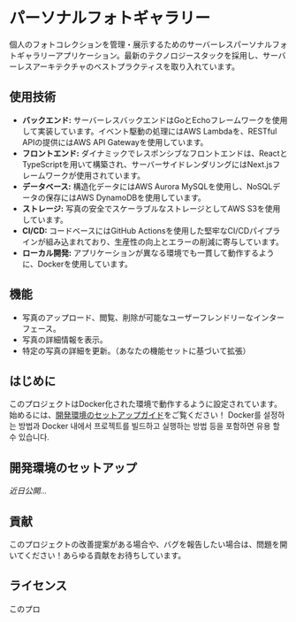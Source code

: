 # パーソナルフォトギャラリー

個人のフォトコレクションを管理・展示するためのサーバーレスパーソナルフォトギャラリーアプリケーション。最新のテクノロジースタックを採用し、サーバーレスアーキテクチャのベストプラクティスを取り入れています。

## 使用技術

- **バックエンド:** サーバーレスバックエンドはGoとEchoフレームワークを使用して実装しています。イベント駆動の処理にはAWS Lambdaを、RESTful APIの提供にはAWS API Gatewayを使用しています。
- **フロントエンド:** ダイナミックでレスポンシブなフロントエンドは、ReactとTypeScriptを用いて構築され、サーバーサイドレンダリングにはNext.jsフレームワークが使用されています。
- **データベース:** 構造化データにはAWS Aurora MySQLを使用し、NoSQLデータの保存にはAWS DynamoDBを使用しています。
- **ストレージ:** 写真の安全でスケーラブルなストレージとしてAWS S3を使用しています。
- **CI/CD:** コードベースにはGitHub Actionsを使用した堅牢なCI/CDパイプラインが組み込まれており、生産性の向上とエラーの削減に寄与しています。
- **ローカル開発:** アプリケーションが異なる環境でも一貫して動作するように、Dockerを使用しています。

## 機能

- 写真のアップロード、閲覧、削除が可能なユーザーフレンドリーなインターフェース。
- 写真の詳細情報を表示。
- 特定の写真の詳細を更新。（あなたの機能セットに基づいて拡張）

## はじめに

このプロジェクトはDocker化された環境で動作するように設定されています。始めるには、[開発環境のセットアップガイド](#開発環境のセットアップ)をご覧ください！
Docker를 설정하는 방법과 Docker 내에서 프로젝트를 빌드하고 실행하는 방법 등을 포함하면 유용 할 수 있습니다.

## 開発環境のセットアップ

_近日公開..._

## 貢献

このプロジェクトの改善提案がある場合や、バグを報告したい場合は、問題を開いてください！あらゆる貢献をお待ちしています。

## ライセンス

このプロ
